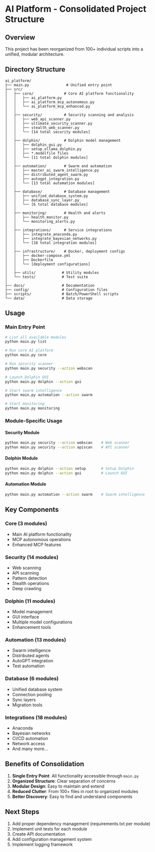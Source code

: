 # AI Platform - Consolidated Project Structure

## Overview
This project has been reorganized from 100+ individual scripts into a unified, modular architecture.

## Directory Structure

```
ai_platform/
├── main.py                 # Unified entry point
├── src/
│   ├── core/              # Core AI platform functionality
│   │   ├── ai_platform.py
│   │   ├── ai_platform_mcp_autonomous.py
│   │   └── ai_platform_mcp_enhanced.py
│   │
│   ├── security/          # Security scanning and analysis
│   │   ├── web_api_scanner.py
│   │   ├── ultimate_security_scanner.py
│   │   ├── stealth_web_scanner.py
│   │   └── [14 total security modules]
│   │
│   ├── dolphin/           # Dolphin model management
│   │   ├── dolphin_gui.py
│   │   ├── setup_ollama_dolphin.py
│   │   ├── *.modelfile files
│   │   └── [11 total dolphin modules]
│   │
│   ├── automation/        # Swarm and automation
│   │   ├── master_ai_swarm_intelligence.py
│   │   ├── distributed_agent_swarm.py
│   │   ├── autogpt_integration.py
│   │   └── [13 total automation modules]
│   │
│   ├── database/          # Database management
│   │   ├── unified_database_system.py
│   │   ├── database_sync_layer.py
│   │   └── [6 total database modules]
│   │
│   ├── monitoring/        # Health and alerts
│   │   ├── health_monitor.py
│   │   └── monitoring_alerts.py
│   │
│   ├── integrations/      # Service integrations
│   │   ├── integrate_anaconda.py
│   │   ├── integrate_bayesian_networks.py
│   │   └── [18 total integration modules]
│   │
│   ├── infrastructure/    # Docker, deployment configs
│   │   ├── docker-compose.yml
│   │   ├── Dockerfile
│   │   └── [deployment configurations]
│   │
│   ├── utils/            # Utility modules
│   └── tests/            # Test suite
│
├── docs/                 # Documentation
├── config/               # Configuration files
├── scripts/              # Batch/PowerShell scripts
└── data/                 # Data storage

```

## Usage

### Main Entry Point
```bash
# List all available modules
python main.py list

# Run core AI platform
python main.py core

# Run security scanner
python main.py security --action webscan

# Launch Dolphin GUI
python main.py dolphin --action gui

# Start swarm intelligence
python main.py automation --action swarm

# Start monitoring
python main.py monitoring
```

### Module-Specific Usage

#### Security Module
```bash
python main.py security --action webscan    # Web scanner
python main.py security --action apiscan    # API scanner
```

#### Dolphin Module
```bash
python main.py dolphin --action setup       # Setup Dolphin
python main.py dolphin --action gui         # Launch GUI
```

#### Automation Module
```bash
python main.py automation --action swarm    # Swarm intelligence
```

## Key Components

### Core (3 modules)
- Main AI platform functionality
- MCP autonomous operations
- Enhanced MCP features

### Security (14 modules)
- Web scanning
- API scanning
- Pattern detection
- Stealth operations
- Deep crawling

### Dolphin (11 modules)
- Model management
- GUI interface
- Multiple model configurations
- Enhancement tools

### Automation (13 modules)
- Swarm intelligence
- Distributed agents
- AutoGPT integration
- Test automation

### Database (6 modules)
- Unified database system
- Connection pooling
- Sync layers
- Migration tools

### Integrations (18 modules)
- Anaconda
- Bayesian networks
- CI/CD automation
- Network access
- And many more...

## Benefits of Consolidation

1. **Single Entry Point**: All functionality accessible through `main.py`
2. **Organized Structure**: Clear separation of concerns
3. **Modular Design**: Easy to maintain and extend
4. **Reduced Clutter**: From 100+ files in root to organized modules
5. **Better Discovery**: Easy to find and understand components

## Next Steps

1. Add proper dependency management (requirements.txt per module)
2. Implement unit tests for each module
3. Create API documentation
4. Add configuration management system
5. Implement logging framework